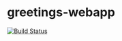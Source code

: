 # greetings-webapp
[![Build Status](https://travis-ci.com/AmirahDavids/greetings-webapp.svg?branch=master)](https://travis-ci.com/AmirahDavids/greetings-webapp)